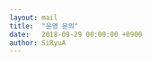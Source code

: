 ```yaml
---
layout: mail
title:  "운영 문의"
date:   2018-09-29 00:00:00 +0900
author: SiRyuA
---
```


<script>
location.href = "mailto:develoid@naver.com"
              + "?cc="
              + "&subject="
              + "[운영] 문의드립니다."
              + "&body="
              + "%40 문의자 닉네임 %0D%0A%0D%0A%0D%0A"
              + "%40 문의자 네이버 ID %0D%0A%0D%0A%0D%0A"
              + "%40 문의 내용 %0D%0A%0D%0A%0D%0A";
</script>
